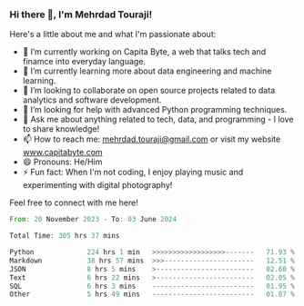 ### Hi there 👋, I'm Mehrdad Touraji!


Here's a little about me and what I'm passionate about:

- 🔭 I’m currently working on Capita Byte, a web that talks tech and finamce into everyday language.
- 🌱 I’m currently learning more about data engineering and machine learning.
- 👯 I’m looking to collaborate on open source projects related to data analytics and software development.
- 🤔 I’m looking for help with advanced Python programming techniques.
- 💬 Ask me about anything related to tech, data, and programming - I love to share knowledge!
- 📫 How to reach me: mehrdad.touraji@gmail.com or visit my website www.capitabyte.com
- 😄 Pronouns: He/Him
- ⚡ Fun fact: When I'm not coding, I enjoy playing music and experimenting with digital photography!

Feel free to connect with me here!


<!--START_SECTION:waka-->

```rust
From: 20 November 2023 - To: 03 June 2024

Total Time: 305 hrs 37 mins

Python             224 hrs 1 min   >>>>>>>>>>>>>>>>>>-------   71.93 %
Markdown           38 hrs 57 mins  >>>----------------------   12.51 %
JSON               8 hrs 5 mins    >------------------------   02.60 %
Text               6 hrs 22 mins   >------------------------   02.05 %
SQL                6 hrs 3 mins    -------------------------   01.95 %
Other              5 hrs 49 mins   -------------------------   01.87 %
```

<!--END_SECTION:waka-->
